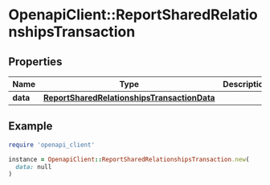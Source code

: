 # OpenapiClient::ReportSharedRelationshipsTransaction

## Properties

| Name | Type | Description | Notes |
| ---- | ---- | ----------- | ----- |
| **data** | [**ReportSharedRelationshipsTransactionData**](ReportSharedRelationshipsTransactionData.md) |  | [optional] |

## Example

```ruby
require 'openapi_client'

instance = OpenapiClient::ReportSharedRelationshipsTransaction.new(
  data: null
)
```

